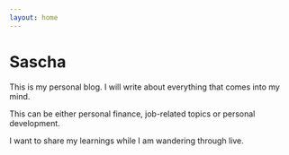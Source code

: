 ```yaml
---
layout: home
---
```


# Sascha

This is my personal blog. I will write about everything that comes into my mind.

This can be either personal finance, job-related topics or personal development.

I want to share my learnings while I am wandering through live.

